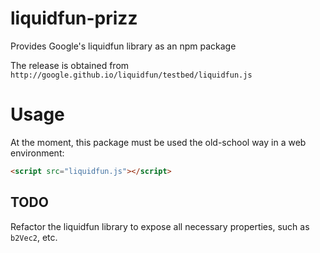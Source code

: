 # liquidfun-prizz
Provides Google's liquidfun library as an npm package

The release is obtained from `http://google.github.io/liquidfun/testbed/liquidfun.js`

# Usage

At the moment, this package must be used the old-school way in a web environment:

```html
<script src="liquidfun.js"></script>
```

## TODO

Refactor the liquidfun library to expose all necessary properties, such as `b2Vec2`, etc.